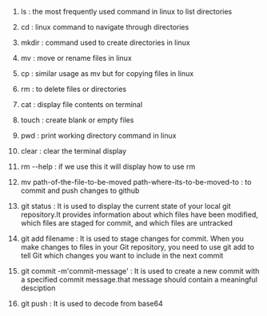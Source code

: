 1. ls : the most frequently used command in linux to list directories

2. cd :
   linux command to navigate through directories

3. mkdir :
   command used to create directories in linux

4. mv :
   move or rename files in linux

5. cp :
   similar usage as mv but for copying files in linux

6. rm :
   to delete files or directories

7. cat :
   display file contents on terminal

8. touch :
   create blank or empty files

9. pwd :
    print working directory command in linux

10. clear :
    clear the terminal display

11. rm --help :
    if we use this it will display how to use rm

12. mv path-of-the-file-to-be-moved path-where-its-to-be-moved-to :
    to commit and push changes to github

13. git status :
    It is used to display the current state of your local git repository.It provides information about which files have been modified, which files are         staged for commit, and which files are untracked

14. git add filename :
    It is used to stage changes for commit. When you make changes to files in your Git repository, you need to use git add to tell Git which changes you       want to include in the next commit

15. git commit -m'commit-message' :
    It is used to create a new commit with a specified commit message.that message should contain a meaningful desciption

16. git push :
    It is used to decode from base64
